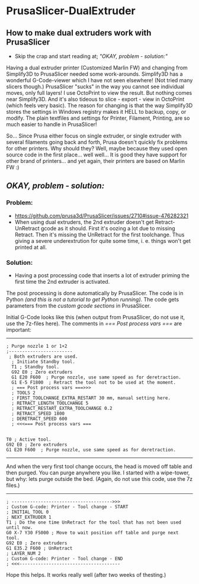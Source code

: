 # PrusaSlicer-DualExtruder
## How to make dual extruders work with PrusaSlicer
* Skip the crap and start reading at; *"OKAY, problem - solution:"*

Having a dual extruder printer (Customized Marlin FW) and changing from Simplify3D to PrusaSlicer needed some work-arounds.
Simplify3D has a wonderful G-Code-viewer which I have not seen elsewhere! (Not tried many slicers though.)
PrusaSlicer "sucks" in the way you cannot see individual moves, only full layers! I use OctoPrint to view the result. But nothing comes near Simplify3D. And it's also tideous to slice - export - view in OctoPrint (which feels very basic).
The reason for changing is that the way Simplify3D stores the settings in Windows registry makes it HELL to backup, copy, or modify.
The plain textfiles and settings for Printer, Filament, Printing, are so much easier to handle in PrusaSlicer!

So...
Since Prusa either focus on single extruder, or single extruder with several filaments going back and forth, Prusa doesn't quickly fix problems for other printers.
Why should they? Well, maybe because they used open source code in the first place... well well... It is good they have support for other brand of printers... and yet again, their printers are based on Marlin FW :)

## *OKAY, problem - solution:*
### Problem: 
* https://github.com/prusa3d/PrusaSlicer/issues/2710#issue-476282321
* When using dual extruders, the 2nd extruder doesn't get Retract-UnRetract gcode as it should. First it's oozing a lot due to missing Retract. Then it's missing the UnRetract for the first toolchange. Thus giving a severe underextrution for quite some time, i. e. things won't get printed at all.
### Solution:
* Having a post processing code that inserts a lot of extruder priming the first time the 2nd extruder is activated.

The post processing is done automatically by PrusaSlicer. The code is in Python *(and this is not a tutorial to get Python running)*.
The code gets parameters from the *custom gcode sections* in PrusaSlicer.



Initial G-Code looks like this (when output from PrusaSlicer, do not use it, use the 7z-files here).
The comments in *=== Post process vars ===* are important:
- - - - - - -
```
; Purge nozzle 1 or 1+2
;------------------------
 ; Both extruders are used.
  ; Initiate Standby tool.
  T1 ; Standby tool.
  G92 E0 ; Zero extruders
  G1 E20 F600  ; Purge nozzle, use same speed as for deretraction.
  G1 E-5 F1800  ; Retract the tool not to be used at the moment.
  ; === Post process vars ===>>>
  ; TOOLS 2
  ; FIRST_TOOLCHANGE_EXTRA_RESTART 30 mm, manual setting here.
  ; RETRACT_LENGTH_TOOLCHANGE 5 
  ; RETRACT_RESTART_EXTRA_TOOLCHANGE 0.2 
  ; RETRACT_SPEED 1800 
  ; DERETRACT_SPEED 600 
  ; <<<=== Post process vars ===


T0 ; Active tool.
G92 E0 ; Zero extruders
G1 E20 F600  ; Purge nozzle, use same speed as for deretraction.
```
- - - - - - -



And when the very first tool change occurs, the head is moved off table and then purged. You can purge anywhere you like. I started with a wipe-tower, but why: lets purge outside the bed. (Again, do not use this code, use the 7z files.)
- - - - - - -

```
; -------------------------------------->>>
; Custom G-code: Printer - Tool change - START
; INITIAL_TOOL 0
; NEXT_EXTRUDER 1
T1 ; Do the one time UnRetract for the tool that has not been used until now.
G0 X-7 Y30 F5000 ; Move to wait position off table and purge next tool.
G92 E0 ; Zero extruders
G1 E35.2 F600 ; UnRetract
; LAYER_NUM 2
; Custom G-code: Printer - Tool change - END
; <<<--------------------------------------
```


Hope this helps. It works really well (after two weeks of thesting.)

